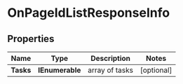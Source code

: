 # OnPageIdListResponseInfo


## Properties

| Name | Type | Description | Notes |
|------------ | ------------- | ------------- | -------------|
**Tasks** | **IEnumerable<OnPageIdListTaskInfo>** | array of tasks |[optional]|